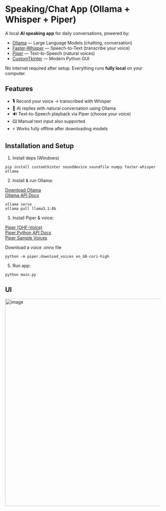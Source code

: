 # Speaking/Chat App (Ollama + Whisper + Piper)

A local **AI speaking app** for daily conversations, powered by:
- [Ollama](https://ollama.com) — Large Language Models (chatting, conversation)
- [Faster-Whisper](https://github.com/SYSTRAN/faster-whisper) — Speech-to-Text (transcribe your voice)
- [Piper](https://github.com/rhasspy/piper) — Text-to-Speech (natural voices)
- [CustomTkinter](https://github.com/TomSchimansky/CustomTkinter) — Modern Python GUI  

No internet required after setup. Everything runs **fully local** on your computer.

## Features
- 🎙️ Record your voice → transcribed with Whisper  
- 💬 AI replies with natural conversation using Ollama  
- 🔊 Text-to-Speech playback via Piper (choose your voice)  
- ⌨️ Manual text input also supported  
- ⚡ Works fully offline after downloading models

## Installation and Setup

1) Install deps (Windows)
```
pip install customtkinter sounddevice soundfile numpy faster-whisper ollama
```


2) Install & run Ollama:
   
[Download Ollama](https://ollama.com/download)  
[Ollama API Docs](https://github.com/ollama/ollama/blob/main/docs/api.md)  
```
ollama serve
ollama pull llama3.1:8b
```


3) Install Piper & voice:
   
[Piper (OHF-Voice)](https://github.com/OHF-Voice/piper1-gpl)  
[Piper Python API Docs](https://github.com/OHF-Voice/piper1-gpl/blob/main/docs/API_PYTHON.md)  
[Piper Sample Voices](https://rhasspy.github.io/piper-samples/) 

Download a voice .onnx file 
```
python -m piper.download_voices en_GB-cori-high
```


5) Run app:
```
python main.py
```

## UI

<img width="892" height="672" alt="image" src="https://github.com/user-attachments/assets/fabc4ea8-e51d-445f-9118-50db2f1eca6d" />

